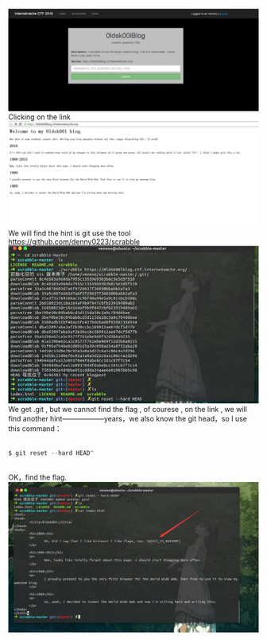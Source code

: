 ![image](https://github.com/Veneno0/CTFwp/blob/master/Internetwache-CTF-2016/Web80/2885962034.jpg)
Clicking on the link
![image](https://github.com/Veneno0/CTFwp/blob/master/Internetwache-CTF-2016/Web80/2563772299.jpg)
We will find the hint is git
use the tool https://github.com/denny0223/scrabble
![image](https://github.com/Veneno0/CTFwp/blob/master/Internetwache-CTF-2016/Web80/1732830763.jpg)
We get .git , but we cannot find the flag , of courese , on the link , we will find another hint——————years，we also know the git head，so I use this command：
```java  
   
$ git reset --hard HEAD^
   
```
OK，find the flag.
![image](https://github.com/Veneno0/CTFwp/blob/master/Internetwache-CTF-2016/Web80/3775518615.jpg)
